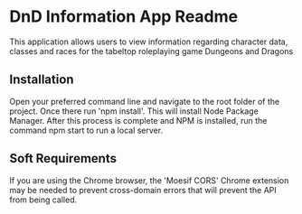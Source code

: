 # DnD Information App Readme

This application allows users to view information regarding character data, classes and races for the tabeltop roleplaying game Dungeons and Dragons

## Installation

Open your preferred command line and navigate to the root folder of the project. Once there run 'npm install'. This will install Node Package Manager.
After this process is complete and NPM is installed, run the command npm start to run a local server.

## Soft Requirements

If you are using the Chrome browser, the 'Moesif CORS' Chrome extension may be needed to prevent cross-domain errors that will prevent the API from being called.